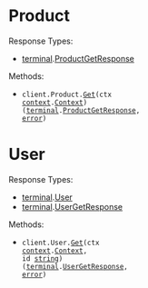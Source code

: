 # Product

Response Types:

- <a href="https://pkg.go.dev/github.com/stainless-sdks/terminal-go">terminal</a>.<a href="https://pkg.go.dev/github.com/stainless-sdks/terminal-go#ProductGetResponse">ProductGetResponse</a>

Methods:

- <code title="get /product">client.Product.<a href="https://pkg.go.dev/github.com/stainless-sdks/terminal-go#ProductService.Get">Get</a>(ctx <a href="https://pkg.go.dev/context">context</a>.<a href="https://pkg.go.dev/context#Context">Context</a>) (<a href="https://pkg.go.dev/github.com/stainless-sdks/terminal-go">terminal</a>.<a href="https://pkg.go.dev/github.com/stainless-sdks/terminal-go#ProductGetResponse">ProductGetResponse</a>, <a href="https://pkg.go.dev/builtin#error">error</a>)</code>

# User

Response Types:

- <a href="https://pkg.go.dev/github.com/stainless-sdks/terminal-go">terminal</a>.<a href="https://pkg.go.dev/github.com/stainless-sdks/terminal-go#User">User</a>
- <a href="https://pkg.go.dev/github.com/stainless-sdks/terminal-go">terminal</a>.<a href="https://pkg.go.dev/github.com/stainless-sdks/terminal-go#UserGetResponse">UserGetResponse</a>

Methods:

- <code title="get /user/{id}">client.User.<a href="https://pkg.go.dev/github.com/stainless-sdks/terminal-go#UserService.Get">Get</a>(ctx <a href="https://pkg.go.dev/context">context</a>.<a href="https://pkg.go.dev/context#Context">Context</a>, id <a href="https://pkg.go.dev/builtin#string">string</a>) (<a href="https://pkg.go.dev/github.com/stainless-sdks/terminal-go">terminal</a>.<a href="https://pkg.go.dev/github.com/stainless-sdks/terminal-go#UserGetResponse">UserGetResponse</a>, <a href="https://pkg.go.dev/builtin#error">error</a>)</code>
